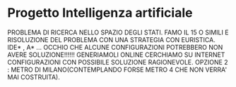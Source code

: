 # Progetto Intelligenza artificiale 
PROBLEMA DI RICERCA NELLO SPAZIO DEGLI STATI.
FAMO IL 15 O SIMILI E RISOLUZIONE DEL PROBLEMA CON UNA STRATEGIA CON EURISTICA. 
IDE* , A* ...
OCCHIO CHE ALCUNE CONFIGURAZIONI POTREBBERO NON AVERE SOLUZIONE!!!!!! GENERIAMOLI ONLINE
CERCHIAMO SU INTERNET CONFIGURAZIONI CON POSSIBILE SOLUZIONE RAGIONEVOLE.
OPZIONE 2 : METRO DI MILANO(CONTEMPLANDO FORSE METRO 4 CHE NON VERRA' MAI COSTRUITA).



